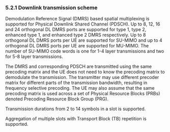 ### 5.2.1 Downlink transmission scheme

Demodulation Reference Signal (DMRS) based spatial multiplexing is
supported for Physical Downlink Shared Channel (PDSCH). Up to 8, 12, 16
and 24 orthogonal DL DMRS ports are supported for type 1, type 2,
enhanced type 1, and enhanced type 2 DMRS respectively. Up to 8
orthogonal DL DMRS ports per UE are supported for SU-MIMO and up to 4
orthogonal DL DMRS ports per UE are supported for MU-MIMO. The number of
SU-MIMO code words is one for 1-4 layer transmissions and two for 5-8
layer transmissions.

The DMRS and corresponding PDSCH are transmitted using the same
precoding matrix and the UE does not need to know the precoding matrix
to demodulate the transmission. The transmitter may use different
precoder matrix for different parts of the transmission bandwidth,
resulting in frequency selective precoding. The UE may also assume that
the same precoding matrix is used across a set of Physical Resource
Blocks (PRBs) denoted Precoding Resource Block Group (PRG).

Transmission durations from 2 to 14 symbols in a slot is supported.

Aggregation of multiple slots with Transport Block (TB) repetition is
supported.